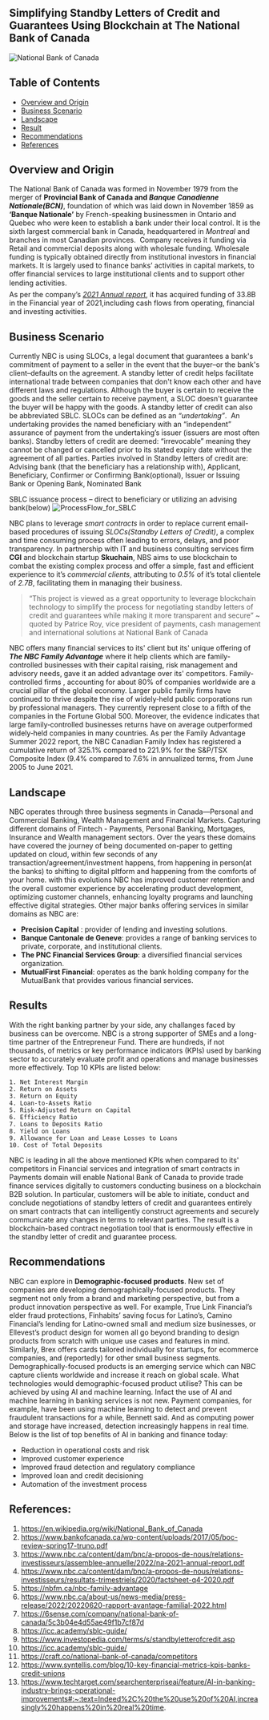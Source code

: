 ## Simplifying Standby Letters of Credit and Guarantees Using Blockchain at The National Bank of Canada

![National Bank of Canada](/NBC-Img.png)

## Table of Contents
* [Overview and Origin](#overview-and-origin)
* [Business Scenario](#business-scenario)
* [Landscape](#Landscape)
* [Result](#Result)
* [Recommendations](#setup)
* [References](#references)

## Overview and Origin

The National Bank of Canada was formed in November 1979 from the merger of **Provincial Bank of Canada and _Banque Canadienne Nationale(BCN)_**, foundation of which was laid down in November 1859 as **‘Banque Nationale’** by French-speaking businessmen in Ontario and Quebec who were keen to establish a bank under their local control. It is the sixth largest commercial bank in Canada, headquartered in _Montreal_ and branches in most Canadian provinces. 
Company receives it funding via Retail and commercial deposits along with wholesale funding. Wholesale funding is typically obtained directly from institutional investors in financial markets. It is largely used to finance banks’ activities in capital markets, to offer financial services to large institutional clients and to support other lending activities.   
As per the company’s [_2021 Annual report_](https://www.nbc.ca/content/dam/bnc/a-propos-de-nous/relations-investisseurs/assemblee-annuelle/2022/na-2021-annual-report.pdf), it has acquired funding of 33.8B in the Financial year of 2021,including cash flows from  operating, financial and investing activities.

## Business Scenario

Currently NBC is using SLOCs, a legal document that guarantees a bank's commitment of payment to a seller in the event that the buyer–or the bank's client–defaults on the agreement. A standby letter of credit helps facilitate international trade between companies that don't know each other and have different laws and regulations. Although the buyer is certain to receive the goods and the seller certain to receive payment, a SLOC doesn't guarantee the buyer will be happy with the goods. A standby letter of credit can also be abbreviated SBLC.
SLOCs can be defined as an _“undertaking”_.  An undertaking provides the named beneficiary with an “independent” assurance of payment from the undertaking’s issuer (issuers are most often banks). Standby letters of credit are deemed: “irrevocable” meaning they cannot be changed or cancelled prior to its stated expiry date without the agreement of all parties. Parties involved in Standby letters of credit are: Advising bank (that the beneficiary has a relationship with),
Applicant, Beneficiary, Confirmer or Confirming Bank(optional), Issuer or Issuing Bank or Opening Bank, Nominated Bank 

SBLC issuance process – direct to beneficiary or utilizing an advising bank(below)
![ProcessFlow_for_SBLC](/ProcessFlow_for_SBLC.png)

NBC plans to leverage _smart contracts_ in order to replace current email-based procedures of issuing _SLOCs(Standby Letters of Credit)_, a complex and time consuming process often leading to errors, delays, and poor transparency. In partnership with IT and business consulting services firm **CGI** and blockchain startup **Skuchain**, NBS aims to use blockchain to combat the existing complex process and offer a simple, fast and efficient experience to it’s _commercial clients_, attributing to *0.5%* of it’s total clientele of *2.7B*, facilitating them in managing their business.

> “This project is viewed as a great opportunity to leverage blockchain technology to simplify the process for negotiating standby letters of credit and guarantees while making it more transparent and secure” ~ quoted by Patrice Roy, vice president of payments, cash management and international solutions at National Bank of Canada

NBC offers many financial services to its' client but its' unique offering of **_The NBC Family Advantage_** where it help clients which are family-controlled businesses with their capital raising, risk management and advisory needs, gave it an added advantage over its' competitors. Family‐controlled firms , accounting for about 80% of companies worldwide are a crucial pillar of the global economy. Larger public family firms have continued to thrive despite the rise of widely‐held public corporations run by professional managers. They currently represent close to a fifth of the companies in the Fortune Global 500. Moreover, the evidence indicates that large family‐controlled businesses returns have on average outperformed widely‐held companies in many countries.
As per the Family Advantage Summer 2022 report, the NBC Canadian Family Index has registered a cumulative return of 325.1% compared to 221.9% for the S&P/TSX Composite Index (9.4% compared to 7.6% in annualized terms, from June 2005 to June 2021.

## Landscape

NBC operates through three business segments in Canada—Personal and Commercial Banking, Wealth Management and Financial Markets. Capturing different domains of Fintech - Payments, Personal Banking, Mortgages, Insurance and Wealth management sectors. Over the years these domains have covered the journey of being documented on-paper to getting updated on cloud, within few seconds of any transaction/agreement/investment happens, from happening in person(at the banks) to shifting to digital pltform and happening from the comforts of your home. with this evolutions NBC has improved customer retention and the overall customer experience by accelerating product development, optimizing customer channels, enhancing loyalty programs and launching effective digital strategies.
Other major banks offering services in similar domains as NBC are:
- **Precision Capital** : provider of lending and investing solutions.
- **Banque Cantonale de Geneve**: provides a range of banking services to private, corporate, and institutional clients.
- **The PNC Financial Services Group**: a diversified financial services organization.
- **MutualFirst Financial**: operates as the bank holding company for the MutualBank that provides various financial services.

## Results


With the right banking partner by your side, any challanges faced by business can be overcome. NBC is a strong supporter of SMEs and a long-time partner of the Entrepreneur Fund.
There are hundreds, if not thousands, of metrics or key performance indicators (KPIs) used by banking sector to accurately evaluate profit and operations and manage businesses more effectively. 
Top 10 KPIs are listed below:

    1. Net Interest Margin 
    2. Return on Assets 
    3. Return on Equity
    4. Loan-to-Assets Ratio 
    5. Risk-Adjusted Return on Capital 
    6. Efficiency Ratio 
    7. Loans to Deposits Ratio 
    8. Yield on Loans 
    9. Allowance for Loan and Lease Losses to Loans
    10. Cost of Total Deposits

NBC is leading in all the above mentioned KPIs when compared to its' competitors in Financial services and integration of smart contracts in Payments domain will enable National Bank of Canada to provide trade finance services digitally to customers conducting business on a blockchain B2B solution. In particular, customers will be able to initiate, conduct and conclude negotiations of standby letters of credit and guarantees entirely on smart contracts that can intelligently construct agreements and securely communicate any changes in terms to relevant parties. The result is a blockchain-based contract negotiation tool that is enormously effective in the standby letter of credit and guarantee process.

## Recommendations

NBC can explore in **Demographic-focused products**. New set of companies are developing demographically-focused products. They segment not only from a brand and marketing perspective, but from a product innovation perspective as well. For example, True Link Financial’s elder fraud protections, Finhabits’ saving focus for Latino’s, Camino Financial’s lending for Latino-owned small and medium size businesses, or Ellevest’s product design for women all go beyond branding to design products from scratch with unique use cases and features in mind. Similarly, Brex offers cards tailored individually for startups, for ecommerce companies, and (reportedly) for other small business segments. 
Demographically-focused products is an emerging service which can NBC capture clients worldwide and increase it reach on global scale.
What technologies would demographic-focused product utilise? This can be achieved by using AI and machine learning. Infact the use of AI and machine learning in banking services is not new. Payment companies, for example, have been using machine learning to detect and prevent fraudulent transactions for a while, Bennett said. And as computing power and storage have increased, detection increasingly happens in real time.
Below is the list of top benefits of AI in banking and finance today:
- Reduction in operational costs and risk
- Improved customer experience
- Improved fraud detection and regulatory compliance
- Improved loan and credit decisioning
- Automation of the investment process

## References: 
1. https://en.wikipedia.org/wiki/National_Bank_of_Canada
2. https://www.bankofcanada.ca/wp-content/uploads/2017/05/boc-review-spring17-truno.pdf
3. https://www.nbc.ca/content/dam/bnc/a-propos-de-nous/relations-investisseurs/assemblee-annuelle/2022/na-2021-annual-report.pdf
4. https://www.nbc.ca/content/dam/bnc/a-propos-de-nous/relations-investisseurs/resultats-trimestriels/2020/factsheet-q4-2020.pdf
5. https://nbfm.ca/nbc-family-advantage
6. https://www.nbc.ca/about-us/news-media/press-release/2022/20220620-rapport-avantage-familial-2022.html
7. https://6sense.com/company/national-bank-of-canada/5c3b04e4d55ae49f1b7cf87d
8. https://icc.academy/sblc-guide/
9. https://www.investopedia.com/terms/s/standbyletterofcredit.asp
10. https://icc.academy/sblc-guide/
11. https://craft.co/national-bank-of-canada/competitors
12. https://www.syntellis.com/blog/10-key-financial-metrics-kpis-banks-credit-unions
13. https://www.techtarget.com/searchenterpriseai/feature/AI-in-banking-industry-brings-operational-improvements#:~:text=Indeed%2C%20the%20use%20of%20AI,increasingly%20happens%20in%20real%20time.



